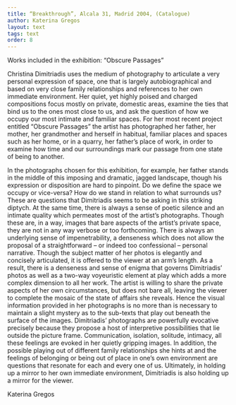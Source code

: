 ```yaml
---
title: “Breakthrough”, Alcala 31, Madrid 2004, (Catalogue)
author: Katerina Gregos
layout: text
tags: text
order: 8
---
```


Works included in the exhibition: “Obscure Passages”

Christina Dimitriadis uses the medium of photography to articulate a very personal expression of space, one that is largely autobiographical and based on very close family relationships and references to her own immediate environment. Her quiet, yet highly poised and charged compositions focus mostly on private, domestic areas, examine the ties that bind us to the ones most close to us, and ask the question of how we occupy our most intimate and familiar spaces. For her most recent project entitled “Obscure Passages” the artist has photographed her father, her mother, her grandmother and herself in habitual, familiar places and spaces such as her home, or in a quarry, her father’s place of work, in order to examine how time and our surroundings mark our passage from one state of being to another.

In the photographs chosen for this exhibition, for example, her father stands in the middle of this imposing and dramatic, jagged landscape, though his expression or disposition are hard to pinpoint. Do we define the space we occupy or vice-versa? How do we stand in relation to what surrounds us? These are questions that Dimitriadis seems to be asking in this striking diptych. At the same time, there is always a sense of poetic silence and an intimate quality which permeates most of the artist’s photographs. Though these are, in a way, images that bare aspects of the artist’s private space, they are not in any way verbose or too forthcoming. There is always an underlying sense of impenetrability, a denseness which does not allow the proposal of a straightforward – or indeed too confessional – personal narrative. Though the subject matter of her photos is elegantly and concisely articulated, it is offered to the viewer at an arm’s length. As a result, there is a denseness and sense of enigma that governs Dimitriadis’ photos as well as a two-way voyeuristic element at play which adds a more complex dimension to all her work. The artist is willing to share the private aspects of her own circumstances, but does not bare all, leaving the viewer to complete the mosaic of the state of affairs she reveals. Hence the visual information provided in her photographs is no more than is necessary to maintain a slight mystery as to the sub-texts that play out beneath the surface of the images. Dimitriadis’ photographs are powerfully evocative precisely because they propose a host of interpretive possibilities that lie outside the picture frame. Communication, isolation, solitude, intimacy, all these feelings are evoked in her quietly gripping images. In addition, the possible playing out of different family relationships she hints at and the feelings of belonging or being out of place in one’s own environment are questions that resonate for each and every one of us. Ultimately, in holding up a mirror to her own immediate environment, Dimitriadis is also holding up a mirror for the viewer.

Katerina Gregos
